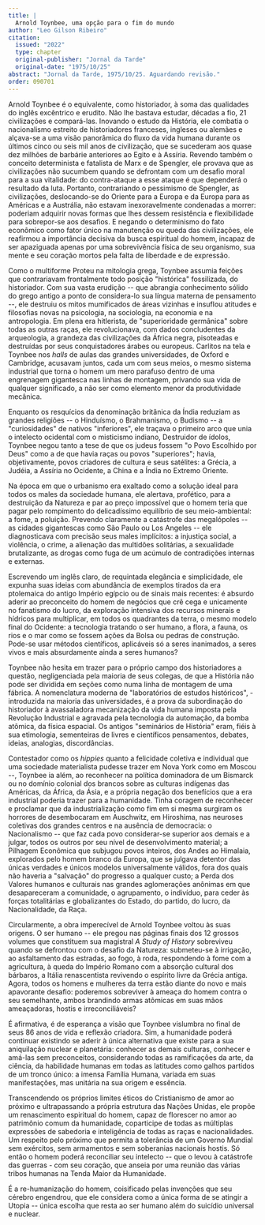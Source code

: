 ```yaml
---
title: |
  Arnold Toynbee, uma opção para o fim do mundo
author: "Leo Gilson Ribeiro"
citation:
  issued: "2022"
  type: chapter
  original-publisher: "Jornal da Tarde"
  original-date: "1975/10/25"
abstract: "Jornal da Tarde, 1975/10/25. Aguardando revisão."
order: 090701
---
```


Arnold Toynbee é o equivalente, como historiador, à soma das qualidades do inglês excêntrico e erudito. Não lhe bastava estudar, décadas a fio, 21 civilizações e compará-las. Inovando o estudo da História, ele combatia o nacionalismo estreito de historiadores franceses, ingleses ou alemães e alçava-se a uma visão panorâmica do fluxo da vida humana durante os últimos cinco ou seis mil anos de civilização, que se sucederam aos quase dez milhões de barbárie anteriores ao Egito e à Assíria. Revendo também o conceito determinista e fatalista de Marx e de Spengler, ele provava que as civilizações não sucumbem quando se defrontam com um desafio moral para a sua vitalidade: do contra-ataque a esse ataque é que dependerá o resultado da luta. Portanto, contrariando o pessimismo de Spengler, as civilizações, deslocando-se do Oriente para a Europa e da Europa para as Américas e a Austrália, não estavam inexoravelmente condenadas a morrer: poderiam adquirir novas formas que lhes dessem resistência e flexibilidade para sobrepor-se aos desafios. E negando o determinismo do fato econômico como fator único na manutenção ou queda das civilizações, ele reafirmou a importância decisiva da busca espiritual do homem, incapaz de ser apaziguada apenas por uma sobrevivência física de seu organismo, sua mente e seu coração mortos pela falta de liberdade e de expressão.

Como o multiforme Proteu na mitologia grega, Toynbee assumia feições que contrariavam frontalmente todo posição "histórica" fossilizada, do historiador. Com sua vasta erudição -- que abrangia conhecimento sólido do grego antigo a ponto de considera-lo sua língua materna de pensamento --, ele destruiu os mitos mumificados de áreas vizinhas e insuflou atitudes e filosofias novas na psicologia, na sociologia, na economia e na antropologia. Em plena era hitlerista, de "superioridade germânica" sobre todas as outras raças, ele revolucionava, com dados concludentes da arqueologia, a grandeza das civilizações da África negra, pisoteadas e destruídas por seus conquistadores árabes ou europeus. Carlitos na tela e Toynbee nos *halls* de aulas das grandes universidades, de Oxford e Cambridge, acusavam juntos, cada um com seus meios, o mesmo sistema industrial que torna o homem um mero parafuso dentro de uma engrenagem gigantesca nas linhas de montagem, privando sua vida de qualquer significado, a não ser como elemento menor da produtividade mecânica.

Enquanto os resquícios da denominação britânica da Índia reduziam as grandes religiões -- o Hinduísmo, o Brahmanismo, o Budismo -- a "curiosidades" de nativos "inferiores", ele traçava o primeiro arco que unia o intelecto ocidental com o misticismo indiano, Destruidor de ídolos, Toynbee negou tanto a tese de que os judeus fossem "o Povo Escolhido por Deus" como a de que havia raças ou povos "superiores"; havia, objetivamente, povos criadores de cultura e seus satélites: a Grécia, a Judéia, a Assíria no Ocidente, a China e a Índia no Extremo Oriente.

Na época em que o urbanismo era exaltado como a solução ideal para todos os males da sociedade humana, ele alertava, profético, para a destruição da Natureza e par ao preço impossível que o homem teria que pagar pelo rompimento do delicadíssimo equilíbrio de seu meio-ambiental: a fome, a poluição. Prevendo claramente a catástrofe das megalópoles -- as cidades gigantescas como São Paulo ou Los Angeles -- ele diagnosticava com precisão seus males implícitos: a injustiça social, a violência, o crime, a alienação das multidões solitárias, a sexualidade brutalizante, as drogas como fuga de um acúmulo de contradições internas e externas.

Escrevendo um inglês claro, de requintada elegância e simplicidade, ele expunha suas ideias com abundância de exemplos tirados da era ptolemaica do antigo Império egípcio ou de sinais mais recentes: é absurdo aderir ao preconceito do homem de negócios que crê cega e unicamente no fanatismo do lucro, da exploração intensiva dos recursos minerais e hídricos para multiplicar, em todos os quadrantes da terra, o mesmo modelo final do Ocidente: a tecnologia tratando o ser humano, a flora, a fauna, os rios e o mar como se fossem ações da Bolsa ou pedras de construção. Pode-se usar métodos científicos, aplicáveis só a seres inanimados, a seres vivos e mais absurdamente ainda a seres humanos?

Toynbee não hesita em trazer para o próprio campo dos historiadores a questão, negligenciada pela maioria de seus colegas, de que a História não pode ser dividida em seções como numa linha de montagem de uma fábrica. A nomenclatura moderna de "laboratórios de estudos históricos", - introduzida na maioria das universidades, é a prova da subordinação do historiador à avassaladora mecanização da vida humana imposta pela Revolução Industrial e agravada pela tecnologia da automação, da bomba atômica, da física espacial. Os antigos "seminários de História" eram, fiéis à sua etimologia, sementeiras de livres e científicos pensamentos, debates, ideias, analogias, discordâncias.

Contestador como os *hippies* quanto a felicidade coletiva e individual que uma sociedade materialista pudesse trazer em Nova York como em Moscou --, Toynbee ia além, ao reconhecer na política dominadora de um Bismarck ou no domínio colonial dos brancos sobre as culturas indígenas das Américas, da África, da Ásia, e a própria negação dos benefícios que a era industrial poderia trazer para a humanidade. Tinha coragem de reconhecer e proclamar que da industrialização como fim em si mesma surgiram os horrores de desembocaram em Auschwitz, em Hiroshima, nas neuroses coletivas dos grandes centros e na ausência de democracia: o Nacionalismo -- que faz cada povo considerar-se superior aos demais e a julgar, todos os outros por seu nível de desenvolvimento material; a Pilhagem Econômica que subjugou povos inteiros, dos Andes ao Himalaia, explorados pelo homem branco da Europa, que se julgava detentor das únicas verdades e únicos modelos universalmente válidos, fora dos quais não haveria a "salvação" do progresso a qualquer custo; a Perda dos Valores humanos e culturais nas grandes aglomerações anônimas em que desapareceram a comunidade, o agrupamento, o indivíduo, para ceder às forças totalitárias e globalizantes do Estado, do partido, do lucro, da Nacionalidade, da Raça.

Circularmente, a obra imperecível de Arnold Toynbee voltou às suas origens. O ser humano -- ele pregou nas páginas finais dos 12 grossos volumes que constituem sua magistral *A Study of History* sobreviveu quando se defrontou com o desafio da Natureza: submeteu-se à irrigação, ao asfaltamento das estradas, ao fogo, à roda, respondendo à fome com a agricultura, à queda do Império Romano com a absorção cultural dos bárbaros, a Itália renascentista revivendo o espírito livre da Grécia antiga. Agora, todos os homens e mulheres da terra estão diante do novo e mais apavorante desafio: poderemos sobreviver à ameaça do homem contra o seu semelhante, ambos brandindo armas atômicas em suas mãos ameaçadoras, hostis e irreconciliáveis?

É afirmativa, é de esperança a visão que Toynbee vislumbra no final de seus 86 anos de vida e reflexão criadora. Sim, a humanidade poderá continuar existindo se aderir à única alternativa que existe para a sua aniquilação nuclear e planetária: conhecer as demais culturas, conhecer e amá-las sem preconceitos, considerando todas as ramificações da arte, da ciência, da habilidade humanas em todas as latitudes como galhos partidos de um tronco único: a imensa Família Humana, variada em suas manifestações, mas unitária na sua origem e essência.

Transcendendo os próprios limites éticos do Cristianismo de amor ao próximo e ultrapassando a própria estrutura das Nações Unidas, ele propõe um renascimento espiritual do homem, capaz de florescer no amor ao patrimônio comum da humanidade, coparticipe de todas as múltiplas expressões de sabedoria e inteligência de todas as raças e nacionalidades. Um respeito pelo próximo que permita a tolerância de um Governo Mundial sem exércitos, sem armamentos e sem soberanias nacionais hostis. Só então o homem poderá reconciliar seu intelecto -- que o levou à catástrofe das guerras - com seu coração, que anseia por uma reunião das várias tribos humanas na Tenda Maior da Humanidade.

É a re-humanização do homem, coisificado pelas invenções que seu cérebro engendrou, que ele considera como a única forma de se atingir a Utopia -- única escolha que resta ao ser humano além do suicídio universal e nuclear.


